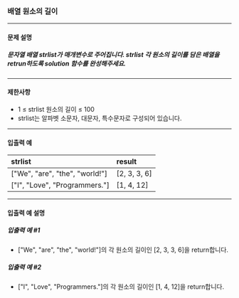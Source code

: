 ### 배열 원소의 길이

***

#### 문제 설명
##### 문자열 배열 strlist가 매개변수로 주어집니다. strlist 각 원소의 길이를 담은 배열을 retrun하도록 solution 함수를 완성해주세요.

***

#### 제한사항
* 1 ≤ strlist 원소의 길이 ≤ 100
* strlist는 알파벳 소문자, 대문자, 특수문자로 구성되어 있습니다.

***

#### 입출력 예
strlist                       |	result      |
|:--                          |:--
["We", "are", "the", "world!"]|	[2, 3, 3, 6]|
["I", "Love", "Programmers."] |	[1, 4, 12]  |

***

#### 입출력 예 설명
##### 입출력 예 #1
* ["We", "are", "the", "world!"]의 각 원소의 길이인 [2, 3, 3, 6]을 return합니다.

##### 입출력 예 #2
* ["I", "Love", "Programmers."]의 각 원소의 길이인 [1, 4, 12]을 return합니다.